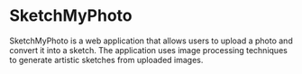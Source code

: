 # SketchMyPhoto

SketchMyPhoto is a web application that allows users to upload a photo and convert it into a sketch. The application uses image processing techniques to generate artistic sketches from uploaded images.
